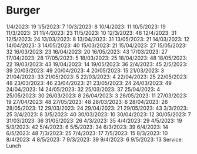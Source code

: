 # Burger

1/4/2023: 19
1/5/2023: 7
10/3/2023: 8
10/4/2023: 11
10/5/2023: 19
11/3/2023: 31
11/4/2023: 23
11/5/2023: 10
12/3/2023: 46
12/4/2023: 31
12/5/2023: 24
13/03/2023: 8
13/04/2023: 31
13/05/2023: 21
14/03/2023: 12
14/04/2023: 3
14/05/2023: 40
15/03/2023: 21
15/04/2023: 27
15/05/2023: 32
16/03/2023: 23
16/04/2023: 20
16/05/2023: 43
17/03/2023: 27
17/04/2023: 28
17/05/2023: 5
18/03/2023: 25
18/04/2023: 48
18/05/2023: 22
19/03/2023: 43
19/04/2023: 14
19/05/2023: 36
2/4/2023: 45
2/5/2023: 39
20/03/2023: 49
20/04/2023: 4
20/05/2023: 15
21/03/2023: 3
21/04/2023: 33
21/05/2023: 5
22/03/2023: 4
22/04/2023: 25
22/05/2023: 48
23/03/2023: 46
23/04/2023: 21
23/05/2023: 24
24/03/2023: 49
24/04/2023: 14
24/05/2023: 32
25/03/2023: 37
25/04/2023: 4
25/05/2023: 30
26/03/2023: 8
26/04/2023: 3
26/05/2023: 11
27/03/2023: 19
27/04/2023: 48
27/05/2023: 48
28/03/2023: 6
28/04/2023: 26
28/05/2023: 12
29/03/2023: 24
29/04/2023: 21
29/05/2023: 43
3/3/2023: 25
3/4/2023: 8
3/5/2023: 40
30/03/2023: 10
30/04/2023: 12
30/05/2023: 7
31/03/2023: 36
31/05/2023: 26
4/3/2023: 35
4/4/2023: 29
4/5/2023: 19
5/3/2023: 42
5/4/2023: 6
5/5/2023: 34
6/3/2023: 39
6/4/2023: 14
6/5/2023: 48
7/3/2023: 25
7/4/2023: 17
7/5/2023: 15
8/3/2023: 10
8/4/2023: 4
8/5/2023: 7
9/3/2023: 39
9/4/2023: 6
9/5/2023: 13
Service: Lunch